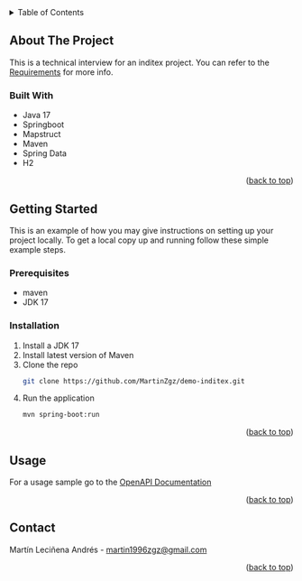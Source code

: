 <!-- TABLE OF CONTENTS -->
<details>
  <summary>Table of Contents</summary>
  <ol>
    <li>
      <a href="#about-the-project">About The Project</a>
      <ul>
        <li><a href="#built-with">Built With</a></li>
      </ul>
    </li>
    <li>
      <a href="#getting-started">Getting Started</a>
      <ul>
        <li><a href="#prerequisites">Prerequisites</a></li>
        <li><a href="#installation">Installation</a></li>
      </ul>
    </li>
    <li><a href="#usage">Usage</a></li>
    <li><a href="#contact">Contact</a></li>
  </ol>
</details>



<!-- ABOUT THE PROJECT -->
## About The Project

This is a technical interview for an inditex project. You can refer to the [Requirements](documentation/TestJava2024.txt) for more info.


### Built With

* Java 17
* Springboot
* Mapstruct
* Maven
* Spring Data
* H2

<p align="right">(<a href="#readme-top">back to top</a>)</p>

<!-- GETTING STARTED -->
## Getting Started

This is an example of how you may give instructions on setting up your project locally.
To get a local copy up and running follow these simple example steps.

### Prerequisites

* maven
* JDK 17

### Installation

1. Install a JDK 17
2. Install latest version of Maven
3. Clone the repo
   ```sh
   git clone https://github.com/MartinZgz/demo-inditex.git
   ```
4. Run the application
   ```sh
   mvn spring-boot:run
   ```

<p align="right">(<a href="#readme-top">back to top</a>)</p>



<!-- USAGE EXAMPLES -->
## Usage

For a usage sample go to the [OpenAPI Documentation](documentation/specification.yaml)

<p align="right">(<a href="#readme-top">back to top</a>)</p>


<!-- CONTACT -->
## Contact

Martín Leciñena Andrés - martin1996zgz@gmail.com

<p align="right">(<a href="#readme-top">back to top</a>)</p>

